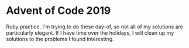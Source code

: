 # Advent of Code 2019

Ruby practice. I'm trying to do these day-of, so not all of my solutions are particularly elegant.
If I have time over the holidays, I will clean up my solutions to the problems I found interesting.

